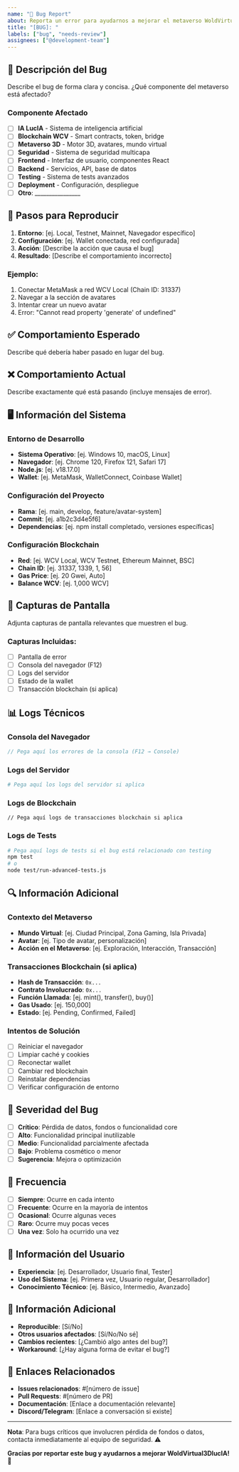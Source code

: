 ```yaml
---
name: "🐛 Bug Report"
about: Reporta un error para ayudarnos a mejorar el metaverso WoldVirtual3DlucIA
title: "[BUG]: "
labels: ["bug", "needs-review"]
assignees: ["@development-team"]
---
```


## 🐛 Descripción del Bug
Describe el bug de forma clara y concisa. ¿Qué componente del metaverso está afectado?

### Componente Afectado
- [ ] **IA LucIA** - Sistema de inteligencia artificial
- [ ] **Blockchain WCV** - Smart contracts, token, bridge
- [ ] **Metaverso 3D** - Motor 3D, avatares, mundo virtual
- [ ] **Seguridad** - Sistema de seguridad multicapa
- [ ] **Frontend** - Interfaz de usuario, componentes React
- [ ] **Backend** - Servicios, API, base de datos
- [ ] **Testing** - Sistema de tests avanzados
- [ ] **Deployment** - Configuración, despliegue
- [ ] **Otro**: ________________

## 🔄 Pasos para Reproducir
1. **Entorno**: [ej. Local, Testnet, Mainnet, Navegador específico]
2. **Configuración**: [ej. Wallet conectada, red configurada]
3. **Acción**: [Describe la acción que causa el bug]
4. **Resultado**: [Describe el comportamiento incorrecto]

### Ejemplo:
1. Conectar MetaMask a red WCV Local (Chain ID: 31337)
2. Navegar a la sección de avatares
3. Intentar crear un nuevo avatar
4. Error: "Cannot read property 'generate' of undefined"

## ✅ Comportamiento Esperado
Describe qué debería haber pasado en lugar del bug.

## ❌ Comportamiento Actual
Describe exactamente qué está pasando (incluye mensajes de error).

## 🖥️ Información del Sistema

### Entorno de Desarrollo
- **Sistema Operativo**: [ej. Windows 10, macOS, Linux]
- **Navegador**: [ej. Chrome 120, Firefox 121, Safari 17]
- **Node.js**: [ej. v18.17.0]
- **Wallet**: [ej. MetaMask, WalletConnect, Coinbase Wallet]

### Configuración del Proyecto
- **Rama**: [ej. main, develop, feature/avatar-system]
- **Commit**: [ej. a1b2c3d4e5f6]
- **Dependencias**: [ej. npm install completado, versiones específicas]

### Configuración Blockchain
- **Red**: [ej. WCV Local, WCV Testnet, Ethereum Mainnet, BSC]
- **Chain ID**: [ej. 31337, 1339, 1, 56]
- **Gas Price**: [ej. 20 Gwei, Auto]
- **Balance WCV**: [ej. 1,000 WCV]

## 📸 Capturas de Pantalla
Adjunta capturas de pantalla relevantes que muestren el bug.

### Capturas Incluidas:
- [ ] Pantalla de error
- [ ] Consola del navegador (F12)
- [ ] Logs del servidor
- [ ] Estado de la wallet
- [ ] Transacción blockchain (si aplica)

## 📊 Logs Técnicos

### Consola del Navegador
```javascript
// Pega aquí los errores de la consola (F12 → Console)
```

### Logs del Servidor
```bash
# Pega aquí los logs del servidor si aplica
```

### Logs de Blockchain
```solidity
// Pega aquí logs de transacciones blockchain si aplica
```

### Logs de Tests
```bash
# Pega aquí logs de tests si el bug está relacionado con testing
npm test
# o
node test/run-advanced-tests.js
```

## 🔍 Información Adicional

### Contexto del Metaverso
- **Mundo Virtual**: [ej. Ciudad Principal, Zona Gaming, Isla Privada]
- **Avatar**: [ej. Tipo de avatar, personalización]
- **Acción en el Metaverso**: [ej. Exploración, Interacción, Transacción]

### Transacciones Blockchain (si aplica)
- **Hash de Transacción**: `0x...`
- **Contrato Involucrado**: `0x...`
- **Función Llamada**: [ej. mint(), transfer(), buy()]
- **Gas Usado**: [ej. 150,000]
- **Estado**: [ej. Pending, Confirmed, Failed]

### Intentos de Solución
- [ ] Reiniciar el navegador
- [ ] Limpiar caché y cookies
- [ ] Reconectar wallet
- [ ] Cambiar red blockchain
- [ ] Reinstalar dependencias
- [ ] Verificar configuración de entorno

## 🚨 Severidad del Bug
- [ ] **Crítico**: Pérdida de datos, fondos o funcionalidad core
- [ ] **Alto**: Funcionalidad principal inutilizable
- [ ] **Medio**: Funcionalidad parcialmente afectada
- [ ] **Bajo**: Problema cosmético o menor
- [ ] **Sugerencia**: Mejora o optimización

## 🔄 Frecuencia
- [ ] **Siempre**: Ocurre en cada intento
- [ ] **Frecuente**: Ocurre en la mayoría de intentos
- [ ] **Ocasional**: Ocurre algunas veces
- [ ] **Raro**: Ocurre muy pocas veces
- [ ] **Una vez**: Solo ha ocurrido una vez

## 👥 Información del Usuario
- **Experiencia**: [ej. Desarrollador, Usuario final, Tester]
- **Uso del Sistema**: [ej. Primera vez, Usuario regular, Desarrollador]
- **Conocimiento Técnico**: [ej. Básico, Intermedio, Avanzado]

## 📝 Información Adicional
- **Reproducible**: [Sí/No]
- **Otros usuarios afectados**: [Sí/No/No sé]
- **Cambios recientes**: [¿Cambió algo antes del bug?]
- **Workaround**: [¿Hay alguna forma de evitar el bug?]

## 🔗 Enlaces Relacionados
- **Issues relacionados**: #[número de issue]
- **Pull Requests**: #[número de PR]
- **Documentación**: [Enlace a documentación relevante]
- **Discord/Telegram**: [Enlace a conversación si existe]

---

**Nota**: Para bugs críticos que involucren pérdida de fondos o datos, contacta inmediatamente al equipo de seguridad. ⚠️

**Gracias por reportar este bug y ayudarnos a mejorar WoldVirtual3DlucIA! 🚀** 